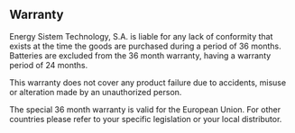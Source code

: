 ## Warranty

Energy Sistem Technology, S.A. is liable for any lack of conformity that exists at the time the goods are purchased during a period of 36 months. Batteries are excluded from the 36 month warranty, having a warranty period of 24 months.

This warranty does not cover any product failure due to accidents, misuse or alteration made by an unauthorized person.  

The special 36 month warranty is valid for the European Union. For other countries please refer to your specific legislation or your local distributor.


